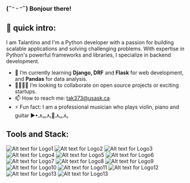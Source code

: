 ### (˶ᵔ ᵕ ᵔ˶) Bonjour there!
## 📢 quick intro:

I am Talantino and I'm a Python developer with a passion for building scalable applications and solving challenging problems. With expertise in Python's powerful frameworks and libraries, I specialize in backend development.
- 🌱 I’m currently learning **Django, DRF** and **Flask** for web development, and **Pandas** for data analysis.
- 🫱🏼‍🫲🏽 I’m looking to collaborate on open source projects or exciting startups.
- 📫 How to reach me: tak373@usask.ca
- ⚡ Fun fact: I am a professional musician who plays violin, piano and guitar ▶•ﮩ٨ـﮩﮩ٨ـ🎵ﮩ٨ـﮩﮩ٨ـ


## Tools and Stack:
![Alt text for Logo1](https://img.shields.io/badge/Python-FFD43B?style=for-the-badge&logo=python&logoColor=blue)
![Alt text for Logo2](https://img.shields.io/badge/Django-092E20?style=for-the-badge&logo=django&logoColor=green)
![Alt text for Logo3](https://img.shields.io/badge/django%20rest-ff1709?style=for-the-badge&logo=django&logoColor=white)
![Alt text for Logo4](https://img.shields.io/badge/PostgreSQL-316192?style=for-the-badge&logo=postgresql&logoColor=white)
![Alt text for Logo5](https://img.shields.io/badge/Sqlite-003B57?style=for-the-badge&logo=sqlite&logoColor=white)
![Alt text for Logo6](https://img.shields.io/badge/MySQL-005C84?style=for-the-badge&logo=mysql&logoColor=white)
![Alt text for Logo7](https://img.shields.io/badge/fastapi-109989?style=for-the-badge&logo=FASTAPI&logoColor=white)
![Alt text for Logo8](https://img.shields.io/badge/Flask-000000?style=for-the-badge&logo=flask&logoColor=white)
![Alt text for Logo9](https://img.shields.io/badge/GIT-E44C30?style=for-the-badge&logo=git&logoColor=white)
![Alt text for Logo10](https://img.shields.io/badge/Postman-FF6C37?style=for-the-badge&logo=Postman&logoColor=white)
![Alt text for Logo11](https://img.shields.io/badge/Docker-2CA5E0?style=for-the-badge&logo=docker&logoColor=white)
![Alt text for Logo12](https://img.shields.io/badge/HTML5-E34F26?style=for-the-badge&logo=html5&logoColor=white)
![Alt text for Logo13](https://img.shields.io/badge/CSS3-1572B6?style=for-the-badge&logo=css3&logoColor=white)
![Alt text for Logo13](https://img.shields.io/badge/Pandas-2C2D72?style=for-the-badge&logo=pandas&logoColor=white)


